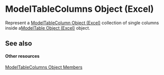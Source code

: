 
# ModelTableColumns Object (Excel)

Represent a [ModelTableColumn Object (Excel)](8deb1b62-c089-e0c3-0320-2d4596e8f6e3.md) collection of single columns inside a[ModelTable Object (Excel)](c853beb6-f2e7-dda0-b33a-8110a6c23de8.md) object.


## See also


#### Other resources


[ModelTableColumns Object Members](d89a8782-e0f0-215b-cd0f-1fe9b6014c19.md)
